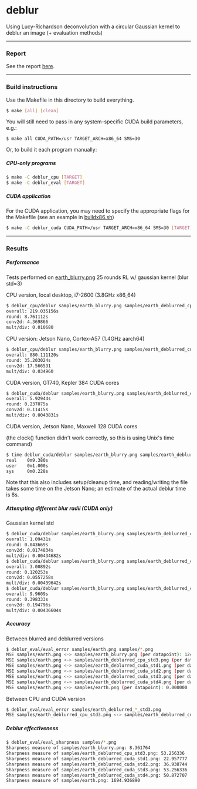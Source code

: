 # deblur
Using Lucy-Richardson deconvolution with a circular
Gaussian kernel to deblur an image (+ evaluation methods)

---

### Report
See the report [here][report].

---

### Build instructions
Use the Makefile in this directory to build everything.
```bash
$ make [all] [clean]
```

You will still need to pass in any system-specific CUDA build parameters, e.g.:
```
$ make all CUDA_PATH=/usr TARGET_ARCH=x86_64 SMS=30
```

Or, to build it each program manually:

##### CPU-only programs
```bash
$ make -C deblur_cpu [TARGET]
$ make -C deblur_eval [TARGET]
```

##### CUDA application
For the CUDA application, you may need to specify the appropriate
flags for the Makefile (see an example in [buildx86.sh][buildx86])
```bash
$ make -C deblur_cuda CUDA_PATH=/usr TARGET_ARCH=x86_64 SMS=30 [TARGET]
```

---

### Results

##### Performance
Tests performed on [earth_blurry.png][infile] 25 rounds RL w/ gaussian kernel (blur std=3)

CPU version, local desktop, i7-2600 (3.8GHz x86_64)
```bash
$ deblur_cpu/deblur samples/earth_blurry.png samples/earth_deblurred_cpu_std3.png 25 3
overall: 219.035156s
round: 8.761112s
conv2d: 4.369866
mult/div: 0.010680
```

CPU version: Jetson Nano, Cortex-A57 (1.4GHz aarch64)
```bash
$ deblur_cpu/deblur samples/earth_blurry.png samples/earth_deblurred_cuda_std3.png 25 3
overall: 880.111120s
round: 35.203024s
conv2d: 17.566531
mult/div: 0.034960
```

CUDA version, GT740, Kepler 384 CUDA cores
```bash
$ deblur_cuda/deblur samples/earth_blurry.png samples/earth_deblurred_cuda_std3.png 25 3
overall: 5.92944s
round: 0.237075s
conv2d: 0.11415s
mult/div: 0.0043831s
```

CUDA version, Jetson Nano, Maxwell 128 CUDA cores

(the clock() function didn't work correctly, so this is using Unix's time command)
```bash
$ time deblur_cuda/deblur samples/earth_blurry.png samples/earth_deblurred_cuda_std3.png 25 3
real    0m9.380s
user    0m1.000s
sys     0m0.228s
```
Note that this also includes setup/cleanup time, and reading/writing the file takes
some time on the Jetson Nano; an estimate of the actual deblur time is 8s.

##### Attempting different blur radii (CUDA only)
Gaussian kernel std
```bash
$ deblur_cuda/deblur samples/earth_blurry.png samples/earth_deblurred_cuda_std1.png 25 1
overall: 1.09431s
round: 0.043669s
conv2d: 0.0174834s
mult/div: 0.00434682s
$ deblur_cuda/deblur samples/earth_blurry.png samples/earth_deblurred_cuda_std2.png 25 2
overall: 3.00892s
round: 0.120253s
conv2d: 0.0557258s
mult/div: 0.00439642s
$ deblur_cuda/deblur samples/earth_blurry.png samples/earth_deblurred_cuda_std4.png 25 4
overall: 9.9609s
round: 0.398333s
conv2d: 0.194796s
mult/div: 0.00436604s
```

##### Accuracy
Between blurred and deblurred versions
```bash
$ deblur_eval/eval_error samples/earth.png samples/*.png
MSE samples/earth.png <-> samples/earth_blurry.png (per datapoint): 1247.220825
MSE samples/earth.png <-> samples/earth_deblurred_cpu_std3.png (per datapoint): 1380.085327
MSE samples/earth.png <-> samples/earth_deblurred_cuda_std1.png (per datapoint): 1264.200317
MSE samples/earth.png <-> samples/earth_deblurred_cuda_std2.png (per datapoint): 1273.957153
MSE samples/earth.png <-> samples/earth_deblurred_cuda_std3.png (per datapoint): 1380.085693
MSE samples/earth.png <-> samples/earth_deblurred_cuda_std4.png (per datapoint): 1537.670410
MSE samples/earth.png <-> samples/earth.png (per datapoint): 0.000000
```

Between CPU and CUDA version
```bash
$ deblur_eval/eval_error samples/earth_deblurred_*_std3.png
MSE samples/earth_deblurred_cpu_std3.png <-> samples/earth_deblurred_cuda_std3.png (per datapoint): 0.000014
```

##### Deblur effectiveness
```bash
$ deblur_eval/eval_sharpness samples/*.png
Sharpness measure of samples/earth_blurry.png: 8.361764
Sharpness measure of samples/earth_deblurred_cpu_std3.png: 53.256336
Sharpness measure of samples/earth_deblurred_cuda_std1.png: 22.957777
Sharpness measure of samples/earth_deblurred_cuda_std2.png: 36.938744
Sharpness measure of samples/earth_deblurred_cuda_std3.png: 53.256336
Sharpness measure of samples/earth_deblurred_cuda_std4.png: 50.872707
Sharpness measure of samples/earth.png: 1694.936890
```

[report]: http://files.lambdalambda.ninja/reports/20-21_spring/ece453_proj1_deblur.pdf
[infile]: samples/earth_blurry.png
[buildx86]: deblur_cuda/buildx86.sh
